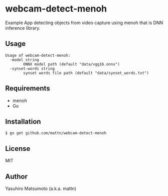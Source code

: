 # webcam-detect-menoh

Example App detecting objects from video capture using menoh that is DNN inference library.

## Usage

```
Usage of webcam-detect-menoh:
  -model string
    	ONNX model path (default "data/vgg16.onnx")
  -synset-words string
    	synset words file path (default "data/synset_words.txt")
```

## Requirements

* menoh
* Go

## Installation

```
$ go get github.com/mattn/webcam-detect-menoh
```

## License

MIT

## Author

Yasuhiro Matsumoto (a.k.a. mattn)
